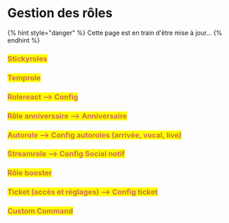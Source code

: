 # Gestion des rôles

{% hint style="danger" %}
Cette page est en train d'être mise à jour...
{% endhint %}

### <mark style="color: #cd6e57;">Stickyroles</mark>



### <mark style="color: #cd6e57;">Temprole</mark>



### <mark style="color: #cd6e57;">Rolereact --> Config</mark>



### <mark style="color: #cd6e57;">Rôle anniversaire --> Anniversaire</mark>



### <mark style="color: #cd6e57;">Autorole --> Config autoroles (arrivée, vocal, live)</mark>



### <mark style="color: #cd6e57;">Streamrole --> Config Social notif</mark>



### <mark style="color: #cd6e57;">Rôle booster</mark>



### <mark style="color: #cd6e57;">Ticket (accès et réglages) --> Config ticket</mark>



### <mark style="color: #cd6e57;">Custom Command</mark>

